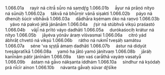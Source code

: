 1.066.01a     rayír ná citrā́ sū́ro ná saṃdŕ̥g 1.066.01b     ā́yur ná prāṇó nítyo ná sūnúḥ 1.066.02a     tákvā ná bhū́rṇir vánā siṣakti 1.066.02b     páyo ná dhenúḥ śúcir vibhā́vā 1.066.03a     dādhā́ra kṣémam óko ná raṇvó 1.066.03b     yávo ná pakvó jétā jánānām 1.066.04a     ŕ̥ṣir ná stúbhvā vikṣú praśastó 1.066.04b     vājī́ ná prītó váyo dadhāti 1.066.05a     durókaśociḥ krátur ná nítyo 1.066.05b     jāyéva yónāv áraṃ víśvasmai 1.066.06a     citró yád ábhrāṭ chvetó ná vikṣú 1.066.06b     rátho ná rukmī́ tveṣáḥ samátsu 1.066.07a     séne 'va sr̥ṣṭā́ ámaṃ dadhāti 1.066.07b     ástur ná didyút tveṣápratīkā 1.066.08a     yamó ha jātó yamó jánitvaṃ 1.066.08b     jāráḥ kanī́nām pátir jánīnām 1.066.09a     táṃ vaś carā́thā vayáṃ vasatyā́ 1.066.09b     ástaṃ ná gā́vo nákṣanta iddhám 1.066.10a     síndhur ná kṣódaḥ prá nī́cīr ainon 1.066.10b     návanta gā́vaḥ súvar dŕ̥śīke


